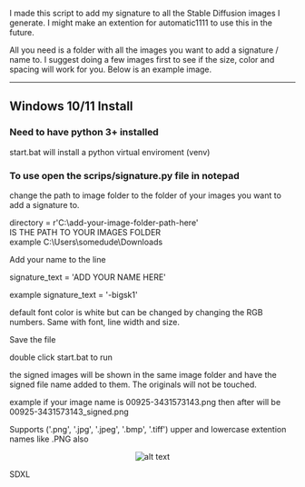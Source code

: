 I made this script to add my signature to all the Stable Diffusion images I generate. I might make an extention for automatic1111 to use this in the future. 

All you need is a folder with all the images you want to add a signature / name to. I suggest doing a few images first to see if the size, color and spacing will work for you. Below is an example image. 

--- 
## Windows 10/11 Install 
### Need to have python 3+ installed

start.bat will install a python virtual enviroment (venv)
### To use open the scrips/signature.py file in notepad

change the path to image folder to the folder of your images you want to add a signature to. 

directory = r'C:\add-your-image-folder-path-here'   
IS THE PATH TO YOUR IMAGES FOLDER    
example  C:\Users\somedude\Downloads


Add your name to the line

signature_text = 'ADD YOUR NAME HERE'

example signature_text = '-bigsk1'

default font color is white but can be changed by changing the RGB numbers. Same with font, line width and size. 


Save the file


double click start.bat to run


the signed images will be shown in the same image folder and have the signed file name added to them. The originals will not be touched. 

example if your image name is 00925-3431573143.png
then after will be 00925-3431573143_signed.png


Supports  ('.png', '.jpg', '.jpeg', '.bmp', '.tiff')  upper and lowercase extention names like .PNG also



 
 <div style="text-align: center;">

![alt text](https://imagizer.imageshack.com/img923/5148/UklSgD.jpg
 "Our logo")

</div>
 
 SDXL




